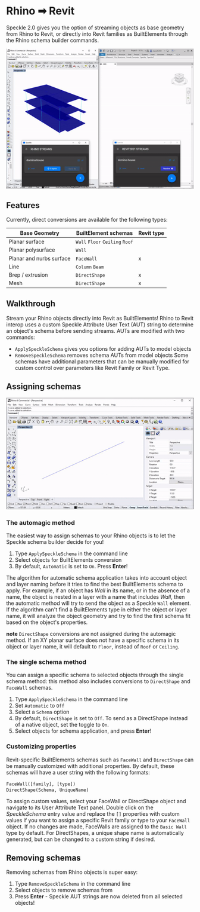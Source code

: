 # Rhino ➡ Revit

Speckle 2.0 gives you the option of streaming objects as base geometry from Rhino to Revit, or directly into Revit families as BuiltElements through the Rhino schema builder commands. 

![example](./img/Rhino-To-Revit-Interop-Example.gif)

## Features

Currently, direct conversions are available for the following types:

| Base Geometry | BuiltElement schemas | Revit type |
| ------------- | -------------------- | ---------- |
| Planar surface | `Wall` `Floor` `Ceiling` `Roof` | |
| Planar polysurface | `Wall` | |
| Planar and nurbs surface | `FaceWall` | x |
| Line | `Column` `Beam` | |
| Brep / extrusion | `DirectShape` | x |
| Mesh | `DirectShape` | x |

## Walkthrough

Stream your Rhino objects directly into Revit as BuiltElements! Rhino to Revit interop uses a custom Speckle Attribute User Text (AUT) string to determine an object's schema before sending streams. AUTs are modified with two commands:
 - `ApplySpeckleSchema` gives you options for adding AUTs to model objects
 - `RemoveSpeckleSchema` removes schema AUTs from model objects
Some schemas have additional parameters that can be manually modified for custom control over parameters like Revit Family or Revit Type.

## Assigning schemas

![command](./img/Rhino-To-Revit-Interop-Command.gif)

### The automagic method 

The easiest way to assign schemas to your Rhino objects is to let the Speckle schema builder decide for you!

 1. Type `ApplySpeckleSchema` in the command line
 2. Select objects for BuiltElements conversion
 3. By default, `Automatic` is set to `On`. Press **Enter**!
 
 The algorithm for automatic schema application takes into account object and layer naming before it tries to find the best BuiltElements schema to apply. For example, if an object has *Wall* in its name, or in the absence of a name, the object is nested in a layer with a name that includes *Wall*, then the automatic method will try to send the object as a Speckle `Wall` element. If the algorithm can't find a BuiltElements type in either the object or layer name, it will analyze the object geometry and try to find the first schema fit based on the object's properties.
 
 **note** `DirectShape` conversions are not assigned during the automagic method. If an XY planar surface does not have a specific schema in its object or layer name, it will default to `Floor`, instead of `Roof` or `Ceiling`.
 
### The single schema method

You can assign a specific schema to selected objects through the single schema method: this method also includes conversions to `DirectShape` and `FaceWall` schemas.

1. Type `ApplySpeckleSchema` in the command line
2. Set `Automatic` to `Off`
3. Select a `Schema` option
4. By default, `DirectShape` is set to `Off`. To send as a DirectShape instead of a native object, set the toggle to `On`. 
5. Select objects for schema application, and press **Enter**!

### Customizing properties

Revit-specific BuiltElements schemas such as `FaceWall` and `DirectShape` can be manually customized with additional properties. By default, these schemas will have a user string with the following formats:

```
FaceWall([family], [type])
DirectShape(Schema, UniqueName)
```
To assign custom values, select your FaceWall or DirectShape object and navigate to its User Attribute Text panel. Double click on the *SpeckleSchema* entry value and replace the `[]` properties with custom values if you want to assign a specific Revit family or type to your `FaceWall` object. If no changes are made, FaceWalls are assigned to the `Basic Wall` type by default. For DirectShapes, a unique shape name is automatically generated, but can be changed to a custom string if desired.

## Removing schemas

Removing schemas from Rhino objects is super easy:

1. Type `RemoveSpeckleSchema` in the command line
2. Select objects to remove schemas from
3. Press **Enter** - Speckle AUT strings are now deleted from all selected objects!

